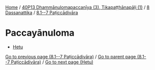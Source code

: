 
[Home](/) / [40P13 Dhammānulomapaccanīya (3), Tikapaṭṭhānapāḷi (1)](../...md) / [8 Dassanattika](...md) / [8.1--7 Paṭiccādivāra](../40P13/8/8.1--7.md)

# Paccayānuloma

* [Hetu](Paccayanuloma/Hetu.md)

[Go to previous page (8.1--7 Paṭiccādivāra)](../40P13/8/8.1--7.md) / [Go to parent page (8.1--7 Paṭiccādivāra)](../40P13/8/8.1--7.md) / [Go to next page (Hetu)](Paccayanuloma/Hetu.md)


